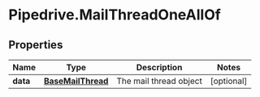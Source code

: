 # Pipedrive.MailThreadOneAllOf

## Properties

Name | Type | Description | Notes
------------ | ------------- | ------------- | -------------
**data** | [**BaseMailThread**](BaseMailThread.md) | The mail thread object | [optional] 


